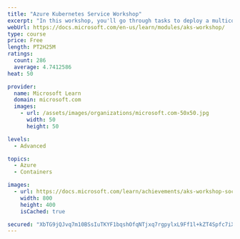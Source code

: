 ```yaml
---
title: "Azure Kubernetes Service Workshop"
excerpt: "In this workshop, you'll go through tasks to deploy a multicontainer application to Kubernetes on Azure Kubernetes Service (AKS)."
webUrl: https://docs.microsoft.com/en-us/learn/modules/aks-workshop/
type: course
price: Free
length: PT2H25M
ratings:
  count: 286
  average: 4.7412586
heat: 50

provider:
  name: Microsoft Learn
  domain: microsoft.com
  images:
    - url: /assets/images/organizations/microsoft.com-50x50.jpg
      width: 50
      height: 50

levels:
  - Advanced

topics:
  - Azure
  - Containers

images:
  - url: https://docs.microsoft.com/learn/achievements/aks-workshop-social.png
    width: 800
    height: 400
    isCached: true

secured: "XbTG9jQJvq7m10BSsIuTKYF1bqshOfqNTjxq7rgpylxL9Ff1l+kZT4Spfc7iXlHjGPBAG35haAbrQKWDTnfmpg6VIunXUrXAkrrQ2H10rml4FE5D4wKGGg2qgr1T6wzrJlfwZ6VwfKe4e2TTIxLEDjjksb8KsQW0w0xv5tzZ/HYafl7oj3GmhfuoZyZNURBKQ4tmPIOfNlaGMV1FaPM4wDxbCrAXz0CVHJVmBcF25c4OCLp1fqxWBaD5qFpgFKIHqlY2Zx8Kcmz2pY/pahl7kudxC6K8aa/sG+0PnfFulUTSzKXp3OriCmJRpMCJ7J3GKGATh5HbnRTgOZKKGqeLFeIGPSMDiOh3rTvTFEwOF8kbpX0CTrD1mjmEjblT4nKDWUGL6kY47FOADdzFo/B4ffXQfioVY5qlo+uk+xnMNJI=;NDWt1ERcZXI+LDPw9y0oNg=="
---
```


